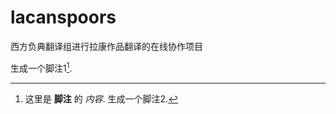 # lacanspoors
西方负典翻译组进行拉康作品翻译的在线协作项目


生成一个脚注1[^footnote].
  [^footnote]: 这里是 **脚注** 的 *内容*.
生成一个脚注2[^foot].
 [^foot]:这里是**脚注2**的*内容*.